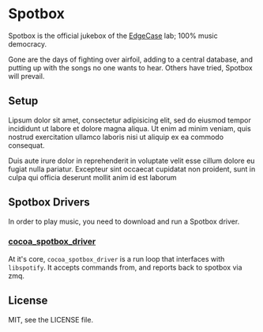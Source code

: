 # Spotbox

Spotbox is the official jukebox of the [EdgeCase](http://edgecase.com) lab; 100% music democracy.

Gone are the days of fighting over airfoil, adding to a central database, and putting up with the songs no one wants to hear. Others have tried, Spotbox will prevail.

## Setup

Lipsum dolor sit amet, consectetur adipisicing elit, sed do eiusmod tempor incididunt ut labore et dolore magna aliqua. Ut enim ad minim veniam, quis nostrud exercitation ullamco laboris nisi ut aliquip ex ea commodo consequat. 

Duis aute irure dolor in reprehenderit in voluptate velit esse cillum dolore eu fugiat nulla pariatur. Excepteur sint occaecat cupidatat non proident, sunt in culpa qui officia deserunt mollit anim id est laborum

## Spotbox Drivers

In order to play music, you need to download and run a Spotbox driver.

### [cocoa_spotbox_driver](https://github.com/edgecase/cocoa_spotify)

At it's core, `cocoa_spotbox_driver` is a run loop that interfaces with `libspotify`. It accepts commands from, and reports back to spotbox via zmq.

## License

MIT, see the LICENSE file.
